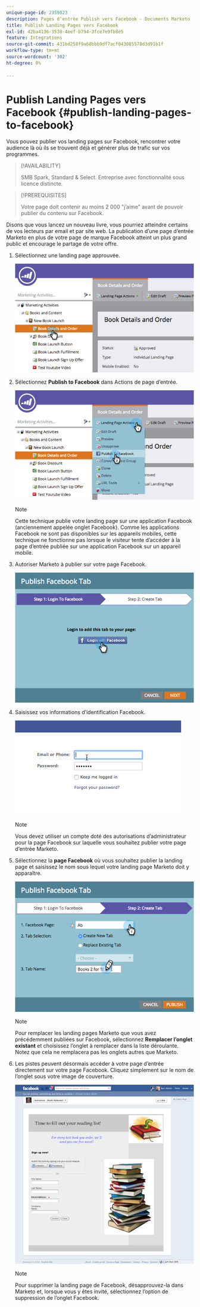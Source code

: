 ```yaml
---
unique-page-id: 2359823
description: Pages d’entrée Publish vers Facebook - Documents Marketo - Documentation du produit
title: Publish Landing Pages vers Facebook
exl-id: 42ba4136-3538-4eef-b794-3fce7e9fb8e5
feature: Integrations
source-git-commit: 431bd258f9a68bbb9df7acf043085578d3d91b1f
workflow-type: tm+mt
source-wordcount: '302'
ht-degree: 0%

---
```


# Publish Landing Pages vers Facebook {#publish-landing-pages-to-facebook}

Vous pouvez publier vos landing pages sur Facebook, rencontrer votre audience là où ils se trouvent déjà et générer plus de trafic sur vos programmes.

>[!AVAILABILITY]
>
>SMB Spark, Standard &amp; Select. Entreprise avec fonctionnalité sous licence distincte.

>[!PREREQUISITES]
>
>Votre page doit contenir au moins 2 000 &quot;j’aime&quot; avant de pouvoir publier du contenu sur Facebook.

Disons que vous lancez un nouveau livre, vous pourriez atteindre certains de vos lecteurs par email et par site web. La publication d’une page d’entrée Marketo en plus de votre page de marque Facebook atteint un plus grand public et encourage le partage de votre offre.

1. Sélectionnez une landing page approuvée.

   ![](assets/image2015-4-22-16-3a53-3a46.png)

1. Sélectionnez **Publish to Facebook** dans Actions de page d’entrée.

   ![](assets/image2015-4-22-16-3a54-3a55.png)

   >[!NOTE]
   >
   >Cette technique publie votre landing page sur une application Facebook (anciennement appelée onglet Facebook). Comme les applications Facebook ne sont pas disponibles sur les appareils mobiles, cette technique ne fonctionne pas lorsque le visiteur tente d’accéder à la page d’entrée publiée sur une application Facebook sur un appareil mobile.

1. Autoriser Marketo à publier sur votre page Facebook.

   ![](assets/image2015-4-22-18-3a27-3a14.png)

1. Saisissez vos informations d’identification Facebook.

   ![](assets/image2015-4-22-18-3a29-3a57.png)

   >[!NOTE]
   >
   >Vous devez utiliser un compte doté des autorisations d’administrateur pour la page Facebook sur laquelle vous souhaitez publier votre page d’entrée Marketo.

1. Sélectionnez la **page Facebook** où vous souhaitez publier la landing page et saisissez le nom sous lequel votre landing page Marketo doit y apparaître.

   ![](assets/image2015-4-22-18-3a31-3a39.png)

   >[!NOTE]
   >
   >Pour remplacer les landing pages Marketo que vous avez précédemment publiées sur Facebook, sélectionnez **Remplacer l’onglet existant** et choisissez l’onglet à remplacer dans la liste déroulante. Notez que cela ne remplacera pas les onglets autres que Marketo.

1. Les pistes peuvent désormais accéder à votre page d’entrée directement sur votre page Facebook. Cliquez simplement sur le nom de l’onglet sous votre image de couverture.

   ![](assets/image2015-4-22-18-3a42-3a15.png)

   >[!NOTE]
   >
   >Pour supprimer la landing page de Facebook, désapprouvez-la dans Marketo et, lorsque vous y êtes invité, sélectionnez l’option de suppression de l’onglet Facebook.
